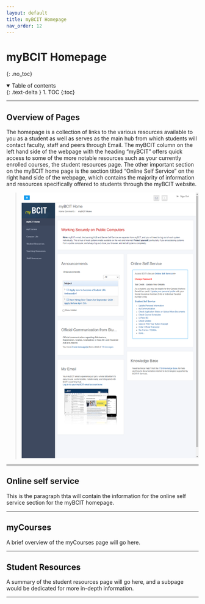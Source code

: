 ```yaml
---
layout: default
title: myBCIT Homepage
nav_order: 12
---
```


# myBCIT Homepage
{: .no_toc}

<details open markdown="block">
  <summary>
    Table of contents
  </summary>
  {: .text-delta }
1. TOC
{:toc}
</details>

---

## Overview of Pages

The homepage is a collection of links to the various resources available to you as a student as well as serves as the main hub from which students will contact faculty, staff and peers through Email. The myBCIT column on the left hand side of the webpage with the heading “myBCIT” offers quick access to some of the more notable resources such as your currently enrolled courses, the student resources page. The other important section on the myBCIT home page is the section titled “Online Self Service” on the right hand side of the webpage, which contains the majority of information and resources specifically offered to students through the myBCIT website.

>![Screen shot of myBCIT Homepage](https://github.com/Kid-W/Will-Test-Docs/blob/gh-pages/docs/images/myBCIT_home_landing_page.png?raw=true "Image of the myBCIT Homepage")

---

## Online self service

This is the paragraph thta will contain the information for the online self service section for the myBCIT homepage.

---

## myCourses

A brief overview of the myCourses page will go here.

---

## Student Resources

A summary of the student resources page will go here, and a subpage would be dedicated for more in-depth information.

---
